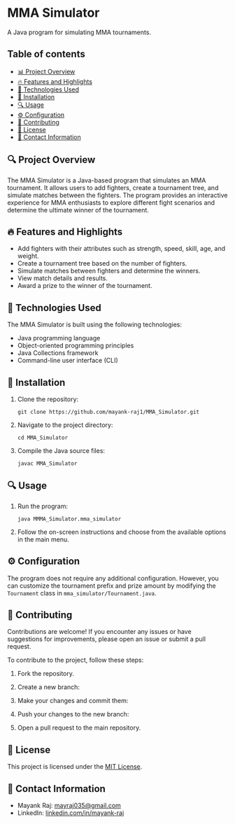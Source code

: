 # MMA Simulator

A Java program for simulating MMA tournaments.

## Table of contents

- [📊 Project Overview](#project-overview)
- [🔥 Features and Highlights](#features-and-highlights)
- [🚀 Technologies Used](#technologies-used)
- [🔧 Installation](#installation)
- [🔍 Usage](#usage)
- [⚙️ Configuration](#configuration)
- [🤝 Contributing](#contributing)
- [📜 License](#license)
- [📧 Contact Information](#contact-information)

## 🔍 Project Overview

The MMA Simulator is a Java-based program that simulates an MMA tournament. It allows users to add fighters, create a tournament tree, and simulate matches between the fighters. The program provides an interactive experience for MMA enthusiasts to explore different fight scenarios and determine the ultimate winner of the tournament.

## 🔥 Features and Highlights

- Add fighters with their attributes such as strength, speed, skill, age, and weight.
- Create a tournament tree based on the number of fighters.
- Simulate matches between fighters and determine the winners.
- View match details and results.
- Award a prize to the winner of the tournament.

## 🚀  Technologies Used

The MMA Simulator is built using the following technologies:

- Java programming language
- Object-oriented programming principles
- Java Collections framework
- Command-line user interface (CLI)

## 🔧 Installation

1. Clone the repository:
   ```Text bash
   git clone https://github.com/mayank-raj1/MMA_Simulator.git
   ```

2. Navigate to the project directory:
   ```Text bash
   cd MMA_Simulator
   ```

3. Compile the Java source files:
   ```Text bash
   javac MMA_Simulator
   ```

## 🔍 Usage

1. Run the program:
   ```
   java MMMA_Simulator.mma_simulator
   ```

2. Follow the on-screen instructions and choose from the available options in the main menu.

## ⚙️ Configuration

The program does not require any additional configuration. However, you can customize the tournament prefix and prize amount by modifying the `Tournament` class in `mma_simulator/Tournament.java`.

## 🤝 Contributing

Contributions are welcome! If you encounter any issues or have suggestions for improvements, please open an issue or submit a pull request.

To contribute to the project, follow these steps:

1. Fork the repository.

2. Create a new branch:

3. Make your changes and commit them:

4. Push your changes to the new branch:

5. Open a pull request to the main repository.

## 📜 License

This project is licensed under the [MIT License](LICENSE).

## 📧 Contact Information

- Mayank Raj: mayraj035@gmail.com
- LinkedIn: [linkedin.com/in/mayank-raj](https://www.linkedin.com/in/mayank-raj-042888268/)
